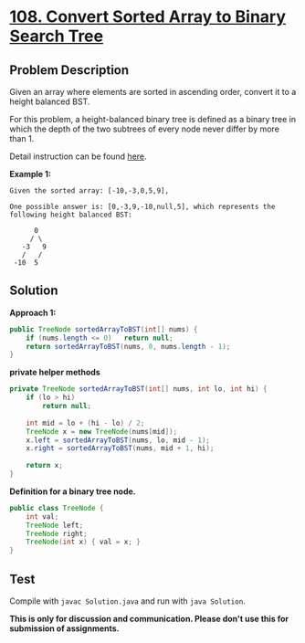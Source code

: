 # [108. Convert Sorted Array to Binary Search Tree][title]

## Problem Description

Given an array where elements are sorted in ascending order, convert it to a height balanced BST.

For this problem, a height-balanced binary tree is defined as a binary tree in which the depth of the two subtrees of every node never differ by more than 1.

Detail instruction can be found [here][title].

**Example 1:**

```
Given the sorted array: [-10,-3,0,5,9],

One possible answer is: [0,-3,9,-10,null,5], which represents the following height balanced BST:

      0
     / \
   -3   9
   /   /
 -10  5
```

## Solution

**Approach 1:**

```java
public TreeNode sortedArrayToBST(int[] nums) {
    if (nums.length <= 0)   return null;
    return sortedArrayToBST(nums, 0, nums.length - 1);
}
```

**private helper methods**

```java
private TreeNode sortedArrayToBST(int[] nums, int lo, int hi) {
    if (lo > hi)
        return null;
    
    int mid = lo + (hi - lo) / 2;
    TreeNode x = new TreeNode(nums[mid]);
    x.left = sortedArrayToBST(nums, lo, mid - 1);
    x.right = sortedArrayToBST(nums, mid + 1, hi);
    
    return x;
}
```

**Definition for a binary tree node.**

```java
public class TreeNode {
    int val;
    TreeNode left;
    TreeNode right;
    TreeNode(int x) { val = x; }
}
```

## Test

Compile with `javac Solution.java` and run with `java Solution`.


**This is only for discussion and communication. Please don't use this for submission of assignments.**

[title]: https://leetcode.com/problems/convert-sorted-array-to-binary-search-tree/